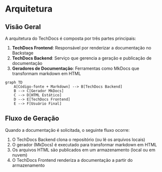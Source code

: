 # Arquitetura

## Visão Geral

A arquitetura do TechDocs é composta por três partes principais:

1. **TechDocs Frontend**: Responsável por renderizar a documentação no Backstage
2. **TechDocs Backend**: Serviço que gerencia a geração e publicação de documentação
3. **Geradores de Documentação**: Ferramentas como MkDocs que transformam markdown em HTML

```mermaid
graph TD
    A[Código-fonte + Markdown] --> B[TechDocs Backend]
    B --> C[Gerador MkDocs]
    C --> D[HTML Estático]
    D --> E[TechDocs Frontend]
    E --> F[Usuário Final]
```

## Fluxo de Geração

Quando a documentação é solicitada, o seguinte fluxo ocorre:

1. O TechDocs Backend clona o repositório (ou lê os arquivos locais)
2. O gerador (MkDocs) é executado para transformar markdown em HTML
3. Os arquivos HTML são publicados em um armazenamento (local ou em nuvem)
4. O TechDocs Frontend renderiza a documentação a partir do armazenamento
